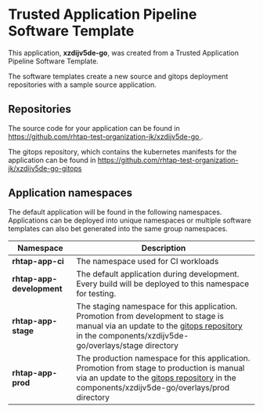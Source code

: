 # Trusted Application Pipeline Software Template

This application, **xzdijv5de-go**, was created from a Trusted Application Pipeline Software Template.

The software templates create a new source and gitops deployment repositories with a sample source application. 

## Repositories

The source code for your application can be found in [https://github.com/rhtap-test-organization-jk/xzdijv5de-go ](https://github.com/rhtap-test-organization-jk/xzdijv5de-go ).
 
The gitops repository, which contains the kubernetes manifests for the application can be found in 
[https://github.com/rhtap-test-organization-jk/xzdijv5de-go-gitops ](https://github.com/rhtap-test-organization-jk/xzdijv5de-go-gitops ) 

## Application namespaces 

The default application will be found in the following namespaces. Applications can be deployed into unique namespaces or multiple software templates can also bet generated into the same group namespaces.  

|  Namespace   |  Description   |  
| -------- | -------- |
| **rhtap-app-ci** | The namespace used for CI workloads |
| **rhtap-app-development** | The default application during development. Every build will be deployed to this namespace for testing. |
| **rhtap-app-stage** | The staging namespace for this application. Promotion from development to stage is manual via an update to the [gitops repository](https://github.com/rhtap-test-organization-jk/xzdijv5de-go-gitops ) in the components/xzdijv5de-go/overlays/stage directory |
| **rhtap-app-prod** | The production namespace for this application. Promotion from stage to production is manual via an update to the [gitops repository](https://github.com/rhtap-test-organization-jk/xzdijv5de-go-gitops ) in the components/xzdijv5de-go/overlays/prod directory |